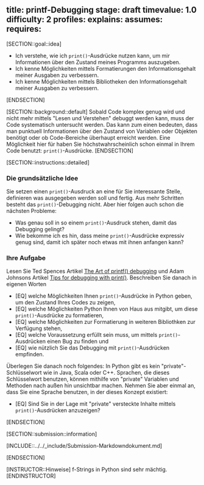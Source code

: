 title: printf-Debugging
stage: draft
timevalue: 1.0
difficulty: 2
profiles:
explains:
assumes:
requires:
---
[SECTION::goal::idea]

- Ich verstehe, wie ich `print()`-Ausdrücke nutzen kann, um mir Informationen über den Zustand meines Programms
  auszugeben.
- Ich kenne Möglichkeiten mittels Formatierungen den Informationsgehalt meiner Ausgaben zu verbessern.
- Ich kenne Möglichkeiten mittels Bibliotheken den Informationsgehalt meiner Ausgaben zu verbessern.

[ENDSECTION]

[SECTION::background::default]
Sobald Code komplex genug wird und nicht mehr mittels "Lesen und Verstehen" debuggt werden kann, muss der Code
systematisch untersucht werden.
Das kann zum einen bedeuten, dass man punktuell Informationen über den Zustand von Variablen oder Objekten benötigt
oder ob Code-Bereiche überhaupt erreicht werden.
Eine Möglichkeit hier für haben Sie höchstwahrscheinlich schon einmal in Ihrem Code benutzt: `print()`-Ausdrücke.
[ENDSECTION]

[SECTION::instructions::detailed]

### Die grundsätzliche Idee

Sie setzen einen `print()`-Ausdruck an eine für Sie interessante Stelle, definieren was ausgegeben werden soll und fertig.
Aus mehr Schritten besteht das `print()`-Debugging nicht.
Aber hier folgen auch schon die nächsten Probleme: 

- Was genau soll in so einem `print()`-Ausdruck stehen, damit das Debugging gelingt?
- Wie bekomme ich es hin, dass meine `print()`-Ausdrücke expressiv genug sind, 
  damit ich später noch etwas mit ihnen anfangen kann?

### Ihre Aufgabe

Lesen Sie Ted Spences Artikel [The Art of printf() debugging](https://tedspence.com/the-art-of-printf-debugging-7d5274d6af44) 
und Adam Johnsons Artikel [Tips for debugging with print()](https://adamj.eu/tech/2021/10/08/tips-for-debugging-with-print/).
Beschreiben Sie danach in eigenen Worten 

  - [EQ] welche Möglichkeiten Ihnen `print()`-Ausdrücke in Python geben, um den Zustand Ihres Codes zu zeigen,
  - [EQ] welche Möglichkeiten Python Ihnen von Haus aus mitgibt, um diese `print()`-Ausdrücke zu formatieren,
  - [EQ] welche Möglichkeiten zur Formatierung in weiteren Bibliothken zur Verfügung stehen,
  - [EQ] welche Voraussetzung erfüllt sein muss, um mittels `print()`-Ausdrücken einen Bug zu finden und
  - [EQ] wie nützlich Sie das Debugging mit `print()`-Ausdrücken empfinden. 

Überlegen Sie danach noch folgendes:
In Python gibt es kein "private"-Schlüsselwort wie in Java, Scala oder C++.
Sprachen, die dieses Schlüsselwort benutzen, können mithilfe von "private" Variablen und Methoden nach außen hin
unsichtbar machen.
Nehmen Sie aber einmal an, dass Sie eine Sprache benutzen, in der dieses Konzept existiert:

  - [EQ] Sind Sie in der Lage mit "private" versteckte Inhalte mittels `print()`-Ausdrücken anzuzeigen?

[ENDSECTION]

[SECTION::submission::information]

[INCLUDE::../../_include/Submission-Markdowndokument.md]

[ENDSECTION]

[INSTRUCTOR::Hinweise]
f-Strings in Python sind sehr mächtig.
[ENDINSTRUCTOR]
